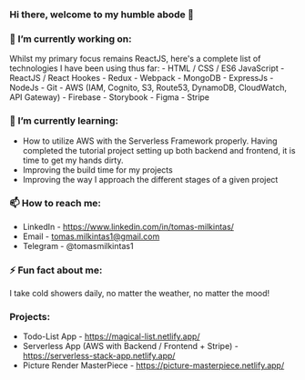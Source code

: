 ### Hi there, welcome to my humble abode 👋

### 🔭 I’m currently working on:
Whilst my primary focus remains ReactJS, here's a complete list of technologies I have
been using thus far:
    - HTML / CSS / ES6 JavaScript
    - ReactJS / React Hookes
    - Redux
    - Webpack
    - MongoDB
    - ExpressJs
    - NodeJs
    - Git
    - AWS (IAM, Cognito, S3, Route53, DynamoDB, CloudWatch, API Gateway)
    - Firebase
    - Storybook
    - Figma
    - Stripe

### 🌱 I’m currently learning:
- How to utilize AWS with the Serverless Framework properly. Having completed the tutorial
project setting up both backend and frontend, it is time to get my hands dirty.
- Improving the build time for my projects
- Improving the way I approach the different stages of a given project

### 📫 How to reach me:
- LinkedIn - https://www.linkedin.com/in/tomas-milkintas/
- Email - tomas.milkintas1@gmail.com
- Telegram - @tomasmilkintas1

### ⚡ Fun fact about me: 
I take cold showers daily, no matter the weather, no matter the mood! 

### Projects:

- Todo-List App - https://magical-list.netlify.app/
- Serverless App (AWS with Backend / Frontend + Stripe) - https://serverless-stack-app.netlify.app/
- Picture Render MasterPiece - https://picture-masterpiece.netlify.app/



<!--
**tomasmilkintas/tomasmilkintas** is a ✨ _special_ ✨ repository because its `README.md` (this file) appears on your GitHub profile.

Here are some ideas to get you started:

- 🔭 I’m currently working on ...
- 🌱 I’m currently learning ...
- 👯 I’m looking to collaborate on ...
- 🤔 I’m looking for help with ...
- 💬 Ask me about ...
- 📫 How to reach me: ...
- 😄 Pronouns: ...
- ⚡ Fun fact: ...
-->
